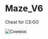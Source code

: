 # Maze_V6
Cheat for CS:GO

![Снимок](https://user-images.githubusercontent.com/80263093/190890198-b5c76504-535b-481e-9ee2-13db708719d6.PNG)
